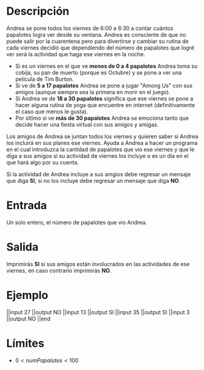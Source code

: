 # Descripción

Andrea se pone todos los viernes de 6:00 a 6:30 a contar cuántos papalotes logra ver desde su ventana. Andrea es consciente de que no puede salir por la cuarentena pero para divertirse y cambiar su rutina de cada viernes decidió que dependiendo del número de papalotes que logré ver será la actividad que haga ese viernes en la noche.

- Si es un viernes en el que ve **menos de 0 a 4 papalotes** Andrea toma su cobija, su pan de muerto (porque es Octubre) y se pone a ver una película de Tim Burton.
- Si ve de **5 a 17 papalotes** Andrea se pone a jugar "Among Us" con sus amigos (aunque siempre sea la primera en morir en el juego).
- Si Andrea ve de **18 a 30 papalotes** significa que ese viernes se pone a hacer alguna rutina de yoga que encuentre en internet (definitivamente el caso que menos le gusta).
- Por último si ve **más de 30 papalotes** Andrea se emociona tanto que decide hacer una fiesta virtual con sus amigos y amigas.

Los amigos de Andrea se juntan todos los viernes y quieren saber si Andrea los incluirá en sus planes ese viernes. Ayuda a Andrea a hacer un programa en el cual introduzca la cantidad de papalotes que vio ese viernes y que le diga a sus amigos si su actividad de viernes los incluye o es un día en el que hará algo por su cuenta.

Si la actividad de Andrea incluye a sus amgios debe regresar un mensaje que diga **SI**, si no los incluye debe regresar un mensaje que diga **NO**.

# Entrada

Un solo entero, el número de papalotes que vio Andrea.

# Salida

Imprimirás **SI** si sus amigos están involucrados en las actividades de ese viernes, en caso contrario imprimirás **NO**.

# Ejemplo

||input
27
||output
NO
||input
13
||output
SI
||input
35
||output
SI
||input
3
||output
NO
||end

# Límites

- $0 < numPapalotes < 100$
